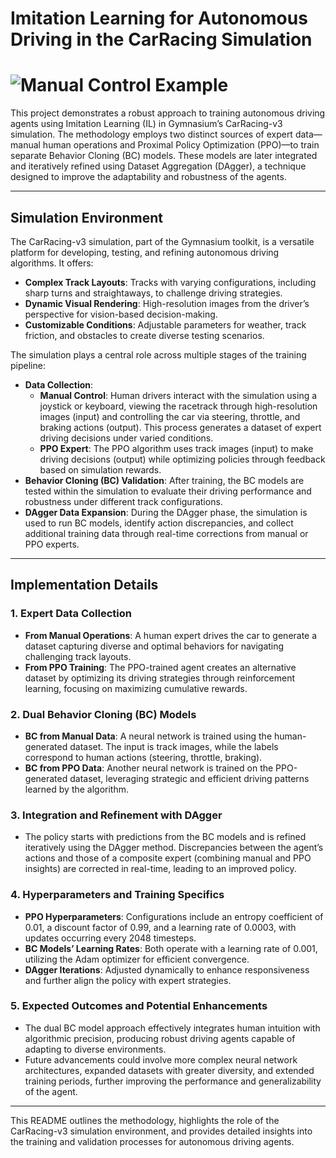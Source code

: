 # Imitation Learning for Autonomous Driving in the CarRacing Simulation

# ![Manual Control Example](images/bc.gif)


This project demonstrates a robust approach to training autonomous driving agents using Imitation Learning (IL) in Gymnasium’s CarRacing-v3 simulation. The methodology employs two distinct sources of expert data—manual human operations and Proximal Policy Optimization (PPO)—to train separate Behavior Cloning (BC) models. These models are later integrated and iteratively refined using Dataset Aggregation (DAgger), a technique designed to improve the adaptability and robustness of the agents.

---

## Simulation Environment

The CarRacing-v3 simulation, part of the Gymnasium toolkit, is a versatile platform for developing, testing, and refining autonomous driving algorithms. It offers:
- **Complex Track Layouts**: Tracks with varying configurations, including sharp turns and straightaways, to challenge driving strategies.
- **Dynamic Visual Rendering**: High-resolution images from the driver’s perspective for vision-based decision-making.
- **Customizable Conditions**: Adjustable parameters for weather, track friction, and obstacles to create diverse testing scenarios.

The simulation plays a central role across multiple stages of the training pipeline:
- **Data Collection**:
  - **Manual Control**: Human drivers interact with the simulation using a joystick or keyboard, viewing the racetrack through high-resolution images (input) and controlling the car via steering, throttle, and braking actions (output). This process generates a dataset of expert driving decisions under varied conditions.
  - **PPO Expert**: The PPO algorithm uses track images (input) to make driving decisions (output) while optimizing policies through feedback based on simulation rewards.
- **Behavior Cloning (BC) Validation**: After training, the BC models are tested within the simulation to evaluate their driving performance and robustness under different track configurations.
- **DAgger Data Expansion**: During the DAgger phase, the simulation is used to run BC models, identify action discrepancies, and collect additional training data through real-time corrections from manual or PPO experts.

---

## Implementation Details

### 1. Expert Data Collection
- **From Manual Operations**: A human expert drives the car to generate a dataset capturing diverse and optimal behaviors for navigating challenging track layouts.
- **From PPO Training**: The PPO-trained agent creates an alternative dataset by optimizing its driving strategies through reinforcement learning, focusing on maximizing cumulative rewards.

### 2. Dual Behavior Cloning (BC) Models
- **BC from Manual Data**: A neural network is trained using the human-generated dataset. The input is track images, while the labels correspond to human actions (steering, throttle, braking).
- **BC from PPO Data**: Another neural network is trained on the PPO-generated dataset, leveraging strategic and efficient driving patterns learned by the algorithm.

### 3. Integration and Refinement with DAgger
- The policy starts with predictions from the BC models and is refined iteratively using the DAgger method. Discrepancies between the agent’s actions and those of a composite expert (combining manual and PPO insights) are corrected in real-time, leading to an improved policy.

### 4. Hyperparameters and Training Specifics
- **PPO Hyperparameters**: Configurations include an entropy coefficient of 0.01, a discount factor of 0.99, and a learning rate of 0.0003, with updates occurring every 2048 timesteps.
- **BC Models’ Learning Rates**: Both operate with a learning rate of 0.001, utilizing the Adam optimizer for efficient convergence.
- **DAgger Iterations**: Adjusted dynamically to enhance responsiveness and further align the policy with expert strategies.

### 5. Expected Outcomes and Potential Enhancements
- The dual BC model approach effectively integrates human intuition with algorithmic precision, producing robust driving agents capable of adapting to diverse environments.
- Future advancements could involve more complex neural network architectures, expanded datasets with greater diversity, and extended training periods, further improving the performance and generalizability of the agent.

---

This README outlines the methodology, highlights the role of the CarRacing-v3 simulation environment, and provides detailed insights into the training and validation processes for autonomous driving agents.
